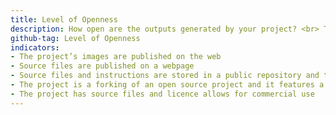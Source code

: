 ```yaml
---
title: Level of Openness 
description: How open are the outputs generated by your project? <br> The more you contribute to, and build upon, others’ open source projects, the easier you will be able to scale and increase your impact. If you use open licences correctly, share good-quality documentation through open collaborative systems, and learn from other projects, you will have greater success.
github-tag: Level of Openness 
indicators:
- The project’s images are published on the web 
- Source files are published on a webpage
- Source files and instructions are stored in a public repository and they can be forked 
- The project is a forking of an open source project and it features a shared documentation
- The project has source files and licence allows for commercial use
---
```


